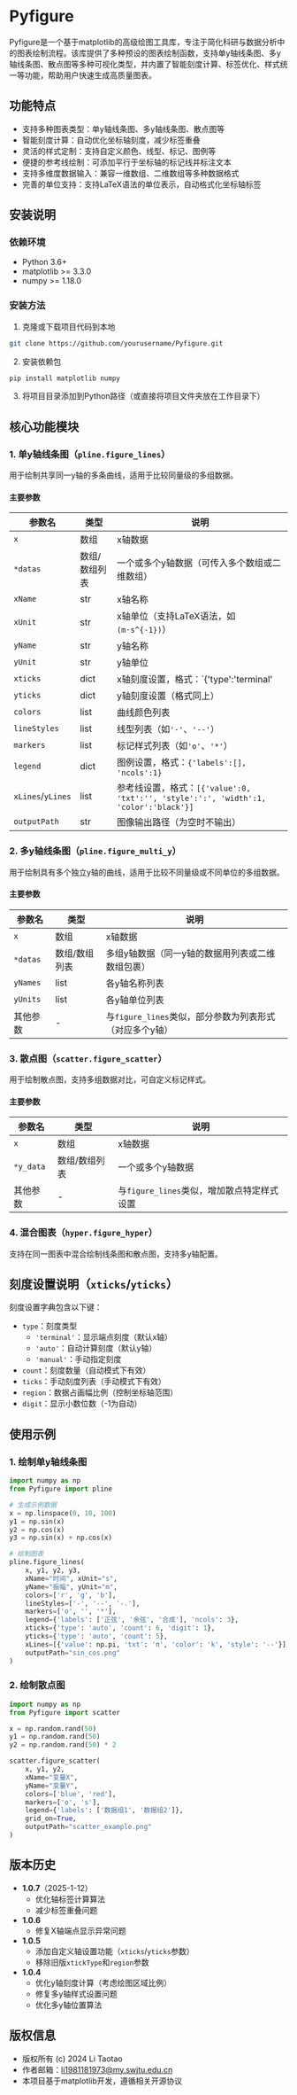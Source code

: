 # Pyfigure

Pyfigure是一个基于matplotlib的高级绘图工具库，专注于简化科研与数据分析中的图表绘制流程。该库提供了多种预设的图表绘制函数，支持单y轴线条图、多y轴线条图、散点图等多种可视化类型，并内置了智能刻度计算、标签优化、样式统一等功能，帮助用户快速生成高质量图表。


## 功能特点

- 支持多种图表类型：单y轴线条图、多y轴线条图、散点图等
- 智能刻度计算：自动优化坐标轴刻度，减少标签重叠
- 灵活的样式定制：支持自定义颜色、线型、标记、图例等
- 便捷的参考线绘制：可添加平行于坐标轴的标记线并标注文本
- 支持多维度数据输入：兼容一维数组、二维数组等多种数据格式
- 完善的单位支持：支持LaTeX语法的单位表示，自动格式化坐标轴标签


## 安装说明

### 依赖环境
- Python 3.6+
- matplotlib >= 3.3.0
- numpy >= 1.18.0

### 安装方法
1. 克隆或下载项目代码到本地
```bash
git clone https://github.com/yourusername/Pyfigure.git
```
2. 安装依赖包
```bash
pip install matplotlib numpy
```
3. 将项目目录添加到Python路径（或直接将项目文件夹放在工作目录下）


## 核心功能模块

### 1. 单y轴线条图（`pline.figure_lines`）
用于绘制共享同一y轴的多条曲线，适用于比较同量级的多组数据。

#### 主要参数
| 参数名 | 类型 | 说明 |
|--------|------|------|
| `x` | 数组 | x轴数据 |
| `*datas` | 数组/数组列表 | 一个或多个y轴数据（可传入多个数组或二维数组） |
| `xName` | str | x轴名称 |
| `xUnit` | str | x轴单位（支持LaTeX语法，如`(m·s^{-1})`） |
| `yName` | str | y轴名称 |
| `yUnit` | str | y轴单位 |
| `xticks` | dict | x轴刻度设置，格式：`{'type':'terminal'|'auto'|'manual','count':5,'ticks':[],'region':1.0,'digit':-1}` |
| `yticks` | dict | y轴刻度设置（格式同上） |
| `colors` | list | 曲线颜色列表 |
| `lineStyles` | list | 线型列表（如`'-'`、`'--'`） |
| `markers` | list | 标记样式列表（如`'o'`、`'*'`） |
| `legend` | dict | 图例设置，格式：`{'labels':[], 'ncols':1}` |
| `xLines`/`yLines` | list | 参考线设置，格式：`[{'value':0, 'txt':'', 'style':':', 'width':1, 'color':'black'}]` |
| `outputPath` | str | 图像输出路径（为空时不输出） |


### 2. 多y轴线条图（`pline.figure_multi_y`）
用于绘制具有多个独立y轴的曲线，适用于比较不同量级或不同单位的多组数据。

#### 主要参数
| 参数名 | 类型 | 说明 |
|--------|------|------|
| `x` | 数组 | x轴数据 |
| `*datas` | 数组/数组列表 | 多组y轴数据（同一y轴的数据用列表或二维数组包裹） |
| `yNames` | list | 各y轴名称列表 |
| `yUnits` | list | 各y轴单位列表 |
| 其他参数 | - | 与`figure_lines`类似，部分参数为列表形式（对应多个y轴） |


### 3. 散点图（`scatter.figure_scatter`）
用于绘制散点图，支持多组数据对比，可自定义标记样式。

#### 主要参数
| 参数名 | 类型 | 说明 |
|--------|------|------|
| `x` | 数组 | x轴数据 |
| `*y_data` | 数组/数组列表 | 一个或多个y轴数据 |
| 其他参数 | - | 与`figure_lines`类似，增加散点特定样式设置 |


### 4. 混合图表（`hyper.figure_hyper`）
支持在同一图表中混合绘制线条图和散点图，支持多y轴配置。


## 刻度设置说明（`xticks`/`yticks`）
刻度设置字典包含以下键：
- `type`：刻度类型
  - `'terminal'`：显示端点刻度（默认x轴）
  - `'auto'`：自动计算刻度（默认y轴）
  - `'manual'`：手动指定刻度
- `count`：刻度数量（自动模式下有效）
- `ticks`：手动刻度列表（手动模式下有效）
- `region`：数据占画幅比例（控制坐标轴范围）
- `digit`：显示小数位数（-1为自动）


## 使用示例

### 1. 绘制单y轴线条图
```python
import numpy as np
from Pyfigure import pline

# 生成示例数据
x = np.linspace(0, 10, 100)
y1 = np.sin(x)
y2 = np.cos(x)
y3 = np.sin(x) + np.cos(x)

# 绘制图表
pline.figure_lines(
    x, y1, y2, y3,
    xName="时间", xUnit="s",
    yName="振幅", yUnit="m",
    colors=['r', 'g', 'b'],
    lineStyles=['-', '--', '-.'],
    markers=['o', '', '*'],
    legend={'labels': ['正弦', '余弦', '合成'], 'ncols': 3},
    xticks={'type': 'auto', 'count': 6, 'digit': 1},
    yticks={'type': 'auto', 'count': 5},
    xLines=[{'value': np.pi, 'txt': 'π', 'color': 'k', 'style': '--'}],
    outputPath="sin_cos.png"
)
```

### 2. 绘制散点图
```python
import numpy as np
from Pyfigure import scatter

x = np.random.rand(50)
y1 = np.random.rand(50)
y2 = np.random.rand(50) * 2

scatter.figure_scatter(
    x, y1, y2,
    xName="变量X",
    yName="变量Y",
    colors=['blue', 'red'],
    markers=['o', 's'],
    legend={'labels': ['数据组1', '数据组2']},
    grid_on=True,
    outputPath="scatter_example.png"
)
```


## 版本历史
- **1.0.7**（2025-1-12）
  - 优化轴标签计算算法
  - 减少标签重叠问题
- **1.0.6**
  - 修复X轴端点显示异常问题
- **1.0.5**
  - 添加自定义轴设置功能（`xticks`/`yticks`参数）
  - 移除旧版`xtickType`和`region`参数
- **1.0.4**
  - 优化y轴刻度计算（考虑绘图区域比例）
  - 修复多y轴样式设置问题
  - 优化多y轴位置算法


## 版权信息
- 版权所有 (c) 2024 Li Taotao
- 作者邮箱：li1981181973@my.swjtu.edu.cn
- 本项目基于matplotlib开发，遵循相关开源协议
